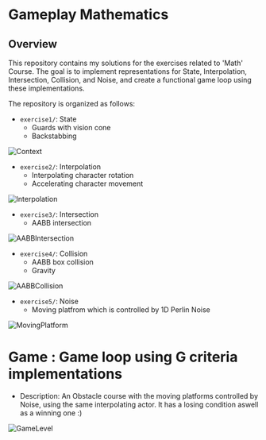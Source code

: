 # Gameplay Mathematics 

## Overview

This repository contains my solutions for the exercises related to 'Math' Course. The goal is to implement representations for State, Interpolation, Intersection, Collision, and Noise, and create a functional game loop using these implementations.


The repository is organized as follows:

- `exercise1/`: State
  - Guards with vision cone
  - Backstabbing
  
![Context](https://github.com/JerrysIRL/MathNanoProject/assets/113015090/dd7aa3ec-9989-4d14-a171-d708ab5dba58)
 
- `exercise2/`: Interpolation
  - Interpolating character rotation
  - Accelerating character movement
 
![Interpolation](https://github.com/JerrysIRL/MathNanoProject/assets/113015090/3743a605-7f27-4dbd-badf-9bd90ccde095)
  
- `exercise3/`: Intersection
  - AABB intersection

![AABBIntersection](https://github.com/JerrysIRL/MathNanoProject/assets/113015090/db7bac2d-3c93-4bae-8011-913368399ead)
- `exercise4/`: Collision
  - AABB box collision
  - Gravity
 
![AABBCollision](https://github.com/JerrysIRL/MathNanoProject/assets/113015090/6afa5a53-c995-4ce4-8010-fe4207803959)
 
- `exercise5/`: Noise
  - Moving platfrom which is controlled by 1D Perlin Noise

![MovingPlatform](https://github.com/JerrysIRL/MathNanoProject/assets/113015090/c92af0e8-5c5b-47b2-87e5-314da6862235)


# Game : Game loop using G criteria implementations
  - Description: An Obstacle course with the moving platforms controlled by Noise, using the same interpolating actor. It has a losing condition aswell as a winning one :)
 
![GameLevel](https://github.com/JerrysIRL/MathNanoProject/assets/113015090/366b1773-fc30-4c99-9550-406df1ca8c89)
